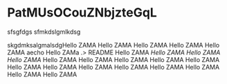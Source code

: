 # PatMUsOCouZNbjzteGqL
sfsgfdgs
sfmkdslgmlkdsg


skgdmksalgmalsdgHello ZAMA
Hello ZAMA
Hello ZAMA
Hello ZAMA
Hello ZAMA
aecho Hello ZAMa .> README
Hello ZAMA
*Hello ZAMA*
*Hello ZAMA*
*Hello ZAMA*
Hello ZAMA
Hello ZAMA
Hello ZAMA
Hello ZAMA
Hello ZAMA
Hello ZAMA
Hello ZAMA
Hello ZAMA
Hello ZAMA
Hello ZAMA
Hello ZAMA
Hello ZAMA
Hello ZAMA
